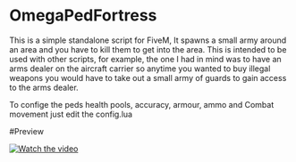 # OmegaPedFortress
This is a simple standalone script for FiveM, It spawns a small army around an area and you have to kill them to get into the area. This is intended to be used with other scripts, for example, the one I had in mind was to have an arms dealer on the aircraft carrier so anytime you wanted to buy illegal weapons you would have to take out a small army of guards to gain access to the arms dealer.

To confige the peds health pools, accuracy, armour, ammo and Combat movement just edit the config.lua 

#Preview 

[![Watch the video](https://https://www.youtube.com/watch?v=dZvjnGvQ0nI/default.jpg)](https://https://www.youtube.com/watch?v=dZvjnGvQ0nI)
